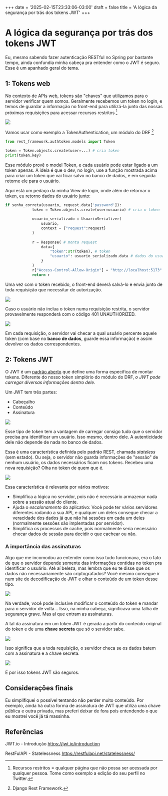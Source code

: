 +++
date = '2025-02-15T23:33:06-03:00'
draft = false
title = 'A lógica da segurança por trás dos tokens JWT'
+++


# A lógica da segurança por trás dos tokens JWT

Eu, mesmo sabendo fazer autenticação RESTful no Spring por bastante tempo, ainda confundia minha cabeça pra entender como o JWT é seguro. Esse é um apanhado geral do tema.

## 1: Tokens web

No contexto de APIs web, tokens são "chaves" que utilizamos para o servidor verificar quem somos. Geralmente recebemos um token no login, e temos de guardar a informação no front-end para utilizá-la junto das nossas próximas requisições para acessar recursos restritos [^1]

![](/posts/1-como-funciona-jwt/imagens/quero-logar.png)

Vamos usar como exemplo a TokenAuthentication, um módulo do DRF [^2]

```python
from rest_framework.authtoken.models import Token

token = Token.objects.create(user=...) # cria token
print(token.key)
```

Esse módulo provê o model Token, e cada usuário pode estar ligado a um token apenas. A ideia é que o dev, no login, use a função mostrada acima para criar um token que vai ficar salvo no banco de dados, e em seguida retorne ele para o usuário. 

Aqui está um pedaço da minha View de login, onde além de retornar o token, eu retorno dados do usuário junto:

```python
if senha_correta(usuario, request.data['password']):
            token = Token.objects.create(user=usuario) # cria o token
    
            usuario_serializado = UsuarioSerializer(
                usuario,
                context = {"request":request}
            )        
            
            r = Response( # monta request
                data={
                    "token":str(token), # token
                    "usuario": usuario_serializado.data # dados do usuário
                }
            )
            r["Access-Control-Allow-Origin"] = "http://localhost:5173"
            return r
```

Uma vez com o token recebido, o front-end deverá salvá-lo e envia junto de toda requisição que necessitar de autorização.

![](/posts/1-como-funciona-jwt/imagens/cabecao.png)

Caso o usuário não inclua o token numa requisição restrita, o servidor provavelmente responderá com o código 401 UNAUTHORIZED.

![](/posts/1-como-funciona-jwt/imagens/agora_sim.png)

Em cada requisição, o servidor vai checar a qual usuário percente aquele token (com base no **banco de dados**, guarde essa informação) e assim devolver os dados correspondentes.

[^1]: Recursos restritos = qualquer página que não possa ser acessada por qualquer pessoa. Tome como exemplo a edição do seu perfil no Twitter.
[^2]: Django Rest Framework.

## 2: Tokens JWT

O JWT é um [padrão aberto](https://datatracker.ietf.org/doc/html/rfc7519) que define uma forma específica de montar tokens. Diferente do nosso token simplório do módulo do DRF, _o JWT pode carregar diversas informações dentro dele_. 

Um JWT tem três partes:
- Cabeçalho
- Conteúdo
- Assinatura

![](/posts/1-como-funciona-jwt/imagens/jwt.png)

Esse tipo de token tem a vantagem de carregar consigo tudo que o servidor precisa pra identificar um usuário. Isso mesmo, dentro dele. A autenticidade dele não depende de nada no banco de dados. 

Essa é uma característica definida pelo padrão REST, chamada _stateless_ (sem estado). Ou seja, o servidor não guarda informações de "sessão" de nenhum usuário, os dados necessários ficam nos tokens. Recebeu uma nova requisição? Olha no token de quem que é.

![](/posts/1-como-funciona-jwt/imagens/verificando.png)

Essa característica é relevante por vários motivos: 

- Simplifica a lógica no servidor, pois não é necessário armazenar nada sobre a sessão atual do cliente.
- Ajuda o _escalonamento_ do aplicativo: Você pode ter vários servidores diferentes rodando a sua API, e qualquer um deles consegue checar a veracidade dos dados já que não há sessões em cada um deles (normalmente sessões são implentadas por servidor).
- Simplifica os processos de cache, pois normalmente seria necessário checar dados de sessão para decidir o que cachear ou não.

### A importância das assinaturas

Algo que me incomodou ao entender como isso tudo funcionava, era o fato de que o servidor depende somente das informações contidas no token pra identificar o usuário. Até aí beleza, mas lembra que eu te disse que os dados não necessariamente são criptografados? Você mesmo consegue ir num site de decodificação de JWT e olhar o conteúdo de um token desse tipo.

![](/posts/1-como-funciona-jwt/imagens/decodificando.png)

Na verdade, você pode inclusive modificar o conteúdo do token e mandar para o servidor de volta... Isso, na minha cabeça, significava uma falha de segurança grave. Mas aí que entram as assinaturas.

A tal da assinatura em um token JWT é gerada a partir do conteúdo original do token e de uma **chave secreta** que só o servidor sabe.

![](/posts/1-como-funciona-jwt/imagens/servidor_escrevendo.png)

Isso significa que a toda requisição, o servidor checa se os dados batem com a assinatura e a chave secreta.

![](/posts/1-como-funciona-jwt/imagens/checagem.png)

E por isso tokens JWT são seguros.

## Considerações finais

Eu simplifiquei o possível tentando não perder muito conteúdo. Por exemplo, ainda há outra forma de assinatura de JWT que utiliza uma chave pública e outra privada, mas preferi deixar de fora pois entendendo o que eu mostrei você já tá massinha.

## Referências

JWT.io - Introdução
https://jwt.io/introduction

RestFulAPI - Statelessness
https://restfulapi.net/statelessness/